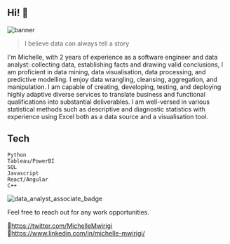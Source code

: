 ## Hi! 👋

![banner](https://user-images.githubusercontent.com/56601444/192840499-3b0c7d31-a44e-4314-8b5e-13acfb25eabe.png)


> I believe data can always tell a story


I'm Michelle, with 2 years of experience as a software engineer and data analyst: collecting data, establishing facts and drawing valid conclusions, I am proficient in data mining, data visualisation, data processing, and predictive modelling. I enjoy data wrangling, cleansing, aggregation, and manipulation. I am capable of creating, developing, testing, and deploying highly adaptive diverse services to translate business and functional qualifications into substantial deliverables.  I am well-versed in various statistical methods such as descriptive and diagnostic statistics with experience using Excel both as a data source and a visualisation tool. 

## Tech 
```
Python
Tableau/PowerBI
SQL
Javascript
React/Angular
C++
```
![data_analyst_associate_badge](https://user-images.githubusercontent.com/56601444/195754607-643b01b4-126a-4fc7-8dd0-9980300ae495.png)


Feel free to reach out for any work opportunities.

🔵https://twitter.com/MichelleMwirigi
🔵https://www.linkedin.com/in/michelle-mwirigi/

<!---
mwirigikainyu/mwirigikainyu is a ✨ special ✨ repository because its `README.md` (this file) appears on your GitHub profile.
You can click the Preview link to take a look at your changes.
--->
